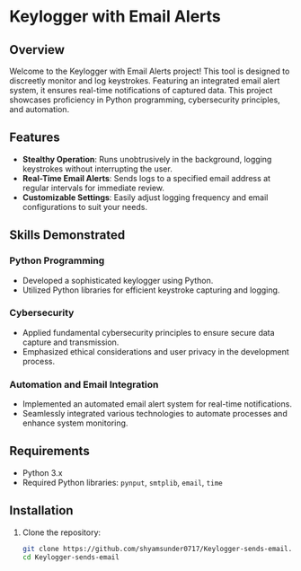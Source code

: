 # Keylogger with Email Alerts

## Overview

Welcome to the Keylogger with Email Alerts project! This tool is designed to discreetly monitor and log keystrokes. Featuring an integrated email alert system, it ensures real-time notifications of captured data. This project showcases proficiency in Python programming, cybersecurity principles, and automation.

## Features

- **Stealthy Operation**: Runs unobtrusively in the background, logging keystrokes without interrupting the user.
- **Real-Time Email Alerts**: Sends logs to a specified email address at regular intervals for immediate review.
- **Customizable Settings**: Easily adjust logging frequency and email configurations to suit your needs.

## Skills Demonstrated

### Python Programming
- Developed a sophisticated keylogger using Python.
- Utilized Python libraries for efficient keystroke capturing and logging.

### Cybersecurity
- Applied fundamental cybersecurity principles to ensure secure data capture and transmission.
- Emphasized ethical considerations and user privacy in the development process.

### Automation and Email Integration
- Implemented an automated email alert system for real-time notifications.
- Seamlessly integrated various technologies to automate processes and enhance system monitoring.

## Requirements

- Python 3.x
- Required Python libraries: `pynput`, `smtplib`, `email`, `time`

## Installation

1. Clone the repository:
   ```bash
   git clone https://github.com/shyamsunder0717/Keylogger-sends-email.git
   cd Keylogger-sends-email
